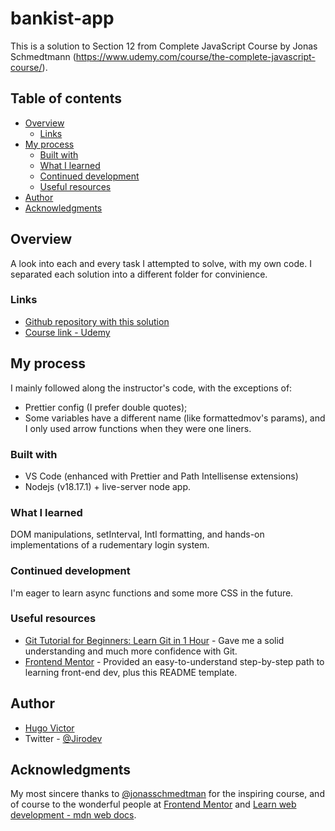 # bankist-app

This is a solution to Section 12 from Complete JavaScript Course by Jonas Schmedtmann (https://www.udemy.com/course/the-complete-javascript-course/).

## Table of contents

- [Overview](#overview)
  - [Links](#links)
- [My process](#my-process)
  - [Built with](#built-with)
  - [What I learned](#what-i-learned)
  - [Continued development](#continued-development)
  - [Useful resources](#useful-resources)
- [Author](#author)
- [Acknowledgments](#acknowledgments)

## Overview

A look into each and every task I attempted to solve, with my own code. I separated each solution into a different folder for convinience.

### Links

- [Github repository with this solution](https://github.com/Jirobow/bankist-app)
- [Course link - Udemy](https://www.udemy.com/course/the-complete-javascript-course/?couponCode=LEADERSALE24B)

## My process

I mainly followed along the instructor's code, with the exceptions of:
- Prettier config (I prefer double quotes);
- Some variables have a different name (like formattedmov's params), and I only used arrow functions when they were one liners. 

### Built with

- VS Code (enhanced with Prettier and Path Intellisense extensions)
- Nodejs (v18.17.1) + live-server node app.

### What I learned

DOM manipulations, setInterval, Intl formatting, and hands-on implementations of a rudementary login system.

### Continued development

I'm eager to learn async functions and some more CSS in the future. 

### Useful resources

- [Git Tutorial for Beginners: Learn Git in 1 Hour](https://youtu.be/8JJ101D3knE) - Gave me a solid understanding and much more confidence with Git.
- [Frontend Mentor](https://www.frontendmentor.io/) - Provided an easy-to-understand step-by-step path to learning front-end dev, plus this README template.

## Author

- [Hugo Victor](https://www.linkedin.com/in/hugo-v-silva/)
- Twitter - [@Jirodev](https://twitter.com/JirobowDev)

## Acknowledgments

My most sincere thanks to [@jonasschmedtman](https://twitter.com/jonasschmedtman) for the inspiring course, and of course to the wonderful people at [Frontend Mentor](https://www.frontendmentor.io/) and [Learn web development - mdn web docs](https://developer.mozilla.org/en-US/docs/Learn).